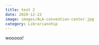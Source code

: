 ```yaml
---
title: test 2
date: 2020-12-22
image: images/ALA-convention-center.jpg
category: Librarianship
---
```

wooooo!
